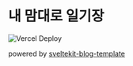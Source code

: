 # 내 맘대로 일기장

![Vercel Deploy](https://deploy-badge.vercel.app/vercel/nanggo-lifelog)

powered by [sveltekit-blog-template](https://github.com/mattjennings/sveltekit-blog-template)
